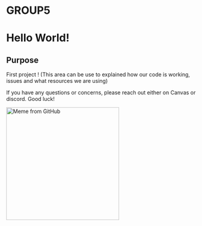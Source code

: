 # GROUP5

# Hello World!

## Purpose

First project ! 
(This area can be use to explained how our code is working, issues and what resources we are using) 


<p>If you have any questions or concerns, please reach out either on Canvas or discord. Good luck!</p>
<p>
  <img src="https://user-images.githubusercontent.com/113963568/192659516-ed63e501-615e-46bb-9ca4-2e8fd1d20163.gif" alt="Meme from GitHub" width="300" height="300" />
</p>

